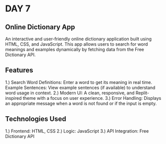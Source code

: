 # DAY 7
## Online Dictionary App
An interactive and user-friendly online dictionary application built using HTML, CSS, and JavaScript. This app allows users to search for word meanings and examples dynamically by fetching data from the Free Dictionary API.

## Features
1.) Search Word Definitions: Enter a word to get its meaning in real time.
Example Sentences: View example sentences (if available) to understand word usage in context.
2.) Modern UI: A clean, responsive, and Replit-inspired theme with a focus on user experience.
3.) Error Handling: Displays an appropriate message when a word is not found or if the input is empty.

## Technologies Used
1.) Frontend: HTML, CSS
2.) Logic: JavaScript
3.) API Integration: Free Dictionary API
